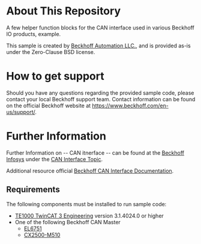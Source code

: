 # About This Repository

A few helper function blocks for the CAN interface used in various Beckhoff IO products, example.

This sample is created by [Beckhoff Automation LLC.](https://www.beckhoff.com/en-us/), and is provided as-is under the Zero-Clause BSD license.

# How to get support

Should you have any questions regarding the provided sample code, please contact your local Beckhoff support team. Contact information can be found on the official Beckhoff website at https://www.beckhoff.com/en-us/support/.

# Further Information

Further Information on -- CAN itnerface -- can be found at the [Beckhoff Infosys](https://infosys.beckhoff.com) under the [CAN Interface Topic](https://infosys.beckhoff.com/content/1033/el6751/2519219467.html?id=682234135442548413).

Additional resource official [Beckhoff CAN Interface Documentation](https://download.beckhoff.com/download/document/io/infrastructure-components/can-interface_en.pdf).

## Requirements

The following components must be installed to run sample code:

- [TE1000 TwinCAT 3 Engineering](https://www.beckhoff.com/en-en/products/automation/twincat/te1xxx-twincat-3-engineering/te1000.html) version 3.1.4024.0 or higher
- One of the following Beckhoff CAN Master
  - [EL6751](https://www.beckhoff.com/en-us/products/i-o/ethercat-terminals/el6xxx-communication/el6751.html)
  - [CX2500-M510](https://www.beckhoff.com/en-ca/products/ipc/embedded-pcs/cx20x0-intel-celeron-core-i7/cx2500-m510.html)

